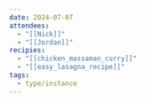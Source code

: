 ```yaml
---
date: 2024-07-07
attendees:
  - "[[Nick]]"
  - "[[Jordan]]"
recipies:
  - "[[chicken_massaman_curry]]"
  - "[[easy_lasagna_recipe]]"
tags:
  - type/instance
---
```

